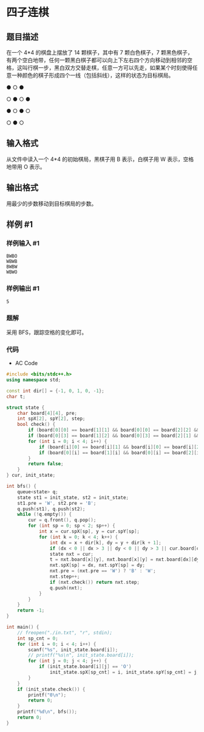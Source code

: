 # 四子连棋

## 题目描述

在一个 4\*4 的棋盘上摆放了 14 颗棋子，其中有 7 颗白色棋子，7 颗黑色棋子，有两个空白地带，任何一颗黑白棋子都可以向上下左右四个方向移动到相邻的空格，这叫行棋一步，黑白双方交替走棋，任意一方可以先走，如果某个时刻使得任意一种颜色的棋子形成四个一线（包括斜线），这样的状态为目标棋局。

● ○ ●

○ ● ○ ●

● ○ ● ○

○ ● ○

## 输入格式

从文件中读入一个 4\*4 的初始棋局，黑棋子用 B 表示，白棋子用 W 表示，空格地带用 O 表示。

## 输出格式

用最少的步数移动到目标棋局的步数。

## 样例 #1

### 样例输入 #1

```
BWBO
WBWB
BWBW
WBWO
```

### 样例输出 #1

```
5
```

### 题解

采用 BFS，跟踪空格的变化即可。

### 代码

- AC Code

```c++
#include <bits/stdc++.h>
using namespace std;

const int dir[] = {-1, 0, 1, 0, -1};
char t;

struct state {
    char board[4][4], pre;
    int spX[2], spY[2], step;
    bool check() {
        if (board[0][0] == board[1][1] && board[0][0] == board[2][2] && board[0][0] == board[3][3]) return true;
        if (board[0][3] == board[1][2] && board[0][3] == board[2][1] && board[0][3] == board[3][0]) return true;
        for (int i = 0; i < 4; i++) {
            if (board[i][0] == board[i][1] && board[i][0] == board[i][2] && board[i][0] == board[i][3]) return true;
            if (board[0][i] == board[1][i] && board[0][i] == board[2][i] && board[0][i] == board[3][i]) return true;
        }
        return false;
    }
} cur, init_state;

int bfs() {
    queue<state> q;
    state st1 = init_state, st2 = init_state;
    st1.pre = 'W', st2.pre = 'B';
    q.push(st1), q.push(st2);
    while (!q.empty()) {
        cur = q.front(), q.pop();
        for (int sp = 0; sp < 2; sp++) {
            int x = cur.spX[sp], y = cur.spY[sp];
            for (int k = 0; k < 4; k++) {
                int dx = x + dir[k], dy = y + dir[k + 1];
                if (dx < 0 || dx > 3 || dy < 0 || dy > 3 || cur.board[dx][dy] == 'O' || cur.board[dx][dy] == cur.pre) continue;
                state nxt = cur;
                t = nxt.board[x][y], nxt.board[x][y] = nxt.board[dx][dy], nxt.board[dx][dy] = t;
                nxt.spX[sp] = dx, nxt.spY[sp] = dy;
                nxt.pre = (nxt.pre == 'W') ? 'B' : 'W';
                nxt.step++;
                if (nxt.check()) return nxt.step;
                q.push(nxt);
            }
        }
    }
    return -1;
}

int main() {
    // freopen("./in.txt", "r", stdin);
    int sp_cnt = 0;
    for (int i = 0; i < 4; i++) {
        scanf("%s", init_state.board[i]);
        // printf("%s\n", init_state.board[i]);
        for (int j = 0; j < 4; j++) {
            if (init_state.board[i][j] == 'O')
                init_state.spX[sp_cnt] = i, init_state.spY[sp_cnt] = j, sp_cnt++;
        }
    }
    if (init_state.check()) {
        printf("0\n");
        return 0;
    }
    printf("%d\n", bfs());
    return 0;
}
```
